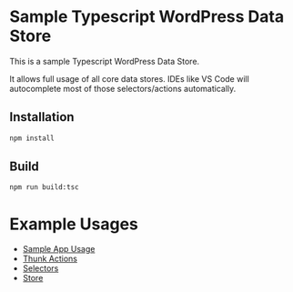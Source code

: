 # Sample Typescript WordPress Data Store

This is a sample Typescript WordPress Data Store.

It allows full usage of all core data stores. IDEs like VS Code will autocomplete most of those selectors/actions automatically.

## Installation

```bash
npm install
```

## Build

```bash
npm run build:tsc
```

# Example Usages

-   [Sample App Usage](https://github.com/danieliser/sample-typescript-wordpress-data-store/blob/main/src/sample-usage/sample-1.tsx)
-   [Thunk Actions](https://github.com/danieliser/sample-typescript-wordpress-data-store/blob/main/src/custom-store/actions.ts)
-   [Selectors](https://github.com/danieliser/sample-typescript-wordpress-data-store/blob/main/src/custom-store/selectors.ts)
-   [Store](https://github.com/danieliser/sample-typescript-wordpress-data-store/blob/main/src/custom-store/store.ts)
